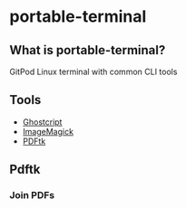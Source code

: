 # portable-terminal

## What is portable-terminal?

GitPod Linux terminal with common CLI tools

## Tools

- [Ghostcript](https://www.ghostscript.com/)
- [ImageMagick](https://imagemagick.org/index.php)
- [PDFtk](https://www.pdflabs.com/tools/pdftk-the-pdf-toolkit/)

## Pdftk

### Join PDFs
